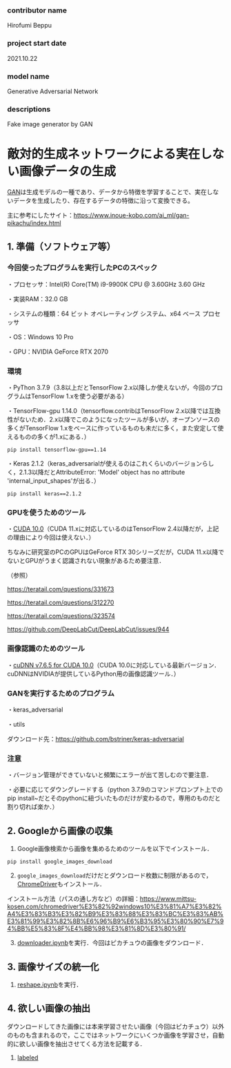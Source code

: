 ### contributor name
Hirofumi Beppu
### project start date 
2021.10.22
### model name
Generative Adversarial Network
### descriptions
Fake image generator by GAN

# 敵対的生成ネットワークによる実在しない画像データの生成

[GAN][gan]は生成モデルの一種であり、データから特徴を学習することで、実在しないデータを生成したり、存在するデータの特徴に沿って変換できる。

[gan]:https://www.imagazine.co.jp/gan%EF%BC%9A%E6%95%B5%E5%AF%BE%E7%9A%84%E7%94%9F%E6%88%90%E3%83%8D%E3%83%83%E3%83%88%E3%83%AF%E3%83%BC%E3%82%AF%E3%81%A8%E3%81%AF%E4%BD%95%E3%81%8B%E3%80%80%EF%BD%9E%E3%80%8C%E6%95%99%E5%B8%AB/

主に参考にしたサイト：<https://www.inoue-kobo.com/ai_ml/gan-pikachu/index.html>

## 1. 準備（ソフトウェア等）
### 今回使ったプログラムを実行したPCのスペック

・プロセッサ：Intel(R) Core(TM) i9-9900K CPU @ 3.60GHz   3.60 GHz

・実装RAM：32.0 GB

・システムの種類：64 ビット オペレーティング システム、x64 ベース プロセッサ

・OS：Windows 10 Pro

・GPU：NVIDIA GeForce RTX 2070

### 環境

・PyThon 3.7.9（3.8以上だとTensorFlow 2.x以降しか使えないが，今回のプログラムはTensorFlow 1.xを使う必要がある）

・TensorFlow-gpu 1.14.0（tensorflow.contribはTensorFlow 2.x以降では互換性がないため．2.x以降でこのようになったツールが多いが，オープンソースの多くがTensorFlow 1.xをベースに作っているものも未だに多く，また安定して使えるものの多くが1.xにある．）


```
pip install tensorflow-gpu==1.14
```

・Keras 2.1.2（keras_adversarialが使えるのはこれくらいのバージョンらしく，2.1.3以降だとAttributeError: 'Model' object has no attribute 'internal_input_shapes'が出る．）

```
pip install keras==2.1.2
```

### GPUを使うためのツール

・[CUDA 10.0][cuda]（CUDA 11.xに対応しているのはTensorFlow 2.4以降だが，上記の理由により今回は使えない．）

[cuda]:https://developer.nvidia.com/cuda-10.0-download-archive

ちなみに研究室のPCのGPUはGeForce RTX 30シリーズだが，CUDA 11.x以降でないとGPUがうまく認識されない現象があるため要注意．


（参照）

<https://teratail.com/questions/331673>

<https://teratail.com/questions/312270>

<https://teratail.com/questions/323574>

<https://github.com/DeepLabCut/DeepLabCut/issues/944>


### 画像認識のためのツール

・[cuDNN v7.6.5 for CUDA 10.0][cudnn]（CUDA 10.0に対応している最新バージョン．cuDNNはNVIDIAが提供しているPython用の画像認識ツール．）

[cudnn]:https://developer.nvidia.com/rdp/cudnn-archive

### GANを実行するためのプログラム

・keras_adversarial

・utils

ダウンロード先：<https://github.com/bstriner/keras-adversarial>

### 注意

・バージョン管理ができていないと頻繁にエラーが出て苦しむので要注意．

・必要に応じてダウングレードする（python 3.7.9のコマンドプロンプト上でのpip install~だとそのpythonに紐づいたものだけが変わるので，専用のものだと割り切れば楽か．）

## 2. Googleから画像の収集
1. Google画像検索から画像を集めるためのツールを以下でインストール．

```
pip install google_images_download
```

2. ```google_images_download```だけだとダウンロード枚数に制限があるので，[ChromeDriver][chromedriver]もインストール．

[chromedriver]:https://chromedriver.chromium.org/downloads

インストール方法（パスの通し方など）の詳細：<https://www.mittsu-kosen.com/chromedriver%E3%82%92windows10%E3%81%A7%E3%82%A4%E3%83%B3%E3%82%B9%E3%83%88%E3%83%BC%E3%83%AB%E3%81%99%E3%82%8B%E6%96%B9%E6%B3%95%E3%80%90%E7%94%BB%E5%83%8F%E4%BB%98%E3%81%8D%E3%80%91/>

3. [downloader.ipynb](./downloads/downloader.ipynb)を実行．今回はピカチュウの画像をダウンロード．

## 3. 画像サイズの統一化
1. [reshape.ipynb](./reshape_labels/reshape.ipynb)を実行．


## 4. 欲しい画像の抽出
ダウンロードしてきた画像には本来学習させたい画像（今回はピカチュウ）以外のものも含まれるので，ここではネットワークにいくつか画像を学習させ，自動的に欲しい画像を抽出させてくる方法を記載する．

1. [labeled](./dataset/labeled)

